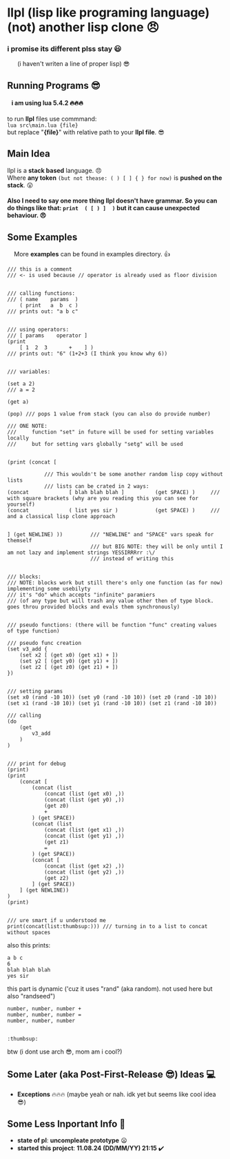 # llpl (lisp like programing language) (not) another lisp clone 😠
### i promise its different plss stay 😃
&nbsp;&nbsp;&nbsp;&nbsp;&nbsp;&nbsp;(i haven't writen a line of proper lisp) 😎

## Running Programs 😎
#### &nbsp;&nbsp;&nbsp;i am using lua 5.4.2 🔥🔥🔥
to run **llpl** files use commmand: \
```lua src\main.lua {file}``` \
but replace "**{file}**" with relative path to your **llpl file**. 😎

## Main Idea
llpl is a **stack based** language. 😠 \
Where **any token** ```(but not thease: ( ) [ ] { } for now)``` is **pushed on the stack**. 😲
#### Also I need to say one more thing llpl doesn't have grammar. So you can do things like that: ```print  ( [ ) ]  )``` but it can cause unexpected behaviour. 😠

## Some Examples
&nbsp;&nbsp;&nbsp;&nbsp;More **examples** can be found in examples directory. 👍
```
/// this is a comment
/// <- is used because // operator is already used as floor division


/// calling functions:
/// ( name    params  )
    ( print   a  b  c )
/// prints out: "a b c"


/// using operators:
/// [ params    operator ]
(print
    [ 1  2  3       +    ] )
/// prints out: "6" (1+2+3 (I think you know why 6))


/// variables:

(set a 2)
/// a = 2

(get a)

(pop) /// pops 1 value from stack (you can also do provide number)

/// ONE NOTE:
///     function "set" in future will be used for setting variables locally
///     but for setting vars globally "setg" will be used


(print (concat [

            /// This wouldn't be some another random lisp copy without lists
            /// lists can be crated in 2 ways:
(concat             [ blah blah blah ]          (get SPACE) )     /// with square brackets (why are you reading this you can see for yourself)
(concat             ( list yes sir )            (get SPACE) )     /// and a classical lisp clone approach


] (get NEWLINE) ))         /// "NEWLINE" and "SPACE" vars speak for themself
                           /// but BIG NOTE: they will be only until I am not lazy and implement strings YESSIRRRrr :\/
                           /// instead of writing this


/// blocks:
/// NOTE: blocks work but still there's only one function (as for now) implementing some usebilyty
/// it's "do" which accepts "infinite" paramiers
/// (of any type but will trash any value other then of type block. goes throu provided blocks and evals them synchronously)


/// pseudo functions: (there will be function "func" creating values of type function)

/// pseudo func creation
(set v3_add {
    (set x2 [ (get x0) (get x1) + ])
    (set y2 [ (get y0) (get y1) + ])
    (set z2 [ (get z0) (get z1) + ])
})


/// setting params
(set x0 (rand -10 10)) (set y0 (rand -10 10)) (set z0 (rand -10 10))
(set x1 (rand -10 10)) (set y1 (rand -10 10)) (set z1 (rand -10 10))

/// calling
(do
    (get
        v3_add
    )
)


/// print for debug
(print)
(print
    (concat [
        (concat (list
            (concat (list (get x0) ,))
            (concat (list (get y0) ,))
            (get z0)
            +
        ) (get SPACE))
        (concat (list
            (concat (list (get x1) ,))
            (concat (list (get y1) ,))
            (get z1)
            =
        ) (get SPACE))
        (concat [
            (concat (list (get x2) ,))
            (concat (list (get y2) ,))
            (get z2)
        ] (get SPACE))
    ] (get NEWLINE))
)
(print)


/// ure smart if u understood me
print(concat(list:thumbsup:))) /// turning in to a list to concat without spaces
```
also this prints:
```
a b c
6
blah blah blah
yes sir

```
this part is dynamic ('cuz it uses "rand" (aka random). not used here but also "randseed")
```
number, number, number +
number, number, number =
number, number, number
```
```

:thumbsup:
```
btw (i dont use arch 😎, mom am i cool?)

## Some Later (aka Post-First-Release 😎) Ideas 💻
 - **Exceptions** 🔥🔥🔥 (maybe yeah or nah. idk yet but seems like cool idea 😎)

## Some Less Inportant Info 👀
 - **state of pl**: **uncompleate prototype** 😦
 - **started this project**: **11.08.24 (DD/MM/YY) 21:15** ✔️
